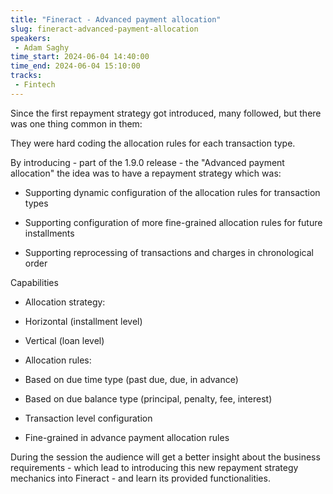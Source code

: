 ```yaml
---
title: "Fineract - Advanced payment allocation"
slug: fineract-advanced-payment-allocation
speakers:
 - Adam Saghy
time_start: 2024-06-04 14:40:00
time_end: 2024-06-04 15:10:00
tracks:
 - Fintech
---
```


Since the first repayment strategy got introduced, many followed, but there was one thing common in them:
 
 They were hard coding the allocation rules for each transaction type.
 
 
 
 By introducing - part of the 1.9.0 release - the "Advanced payment allocation" the idea was to have a repayment strategy which was:
 
 - Supporting dynamic configuration of the allocation rules for transaction types
 
 - Supporting configuration of more fine-grained allocation rules for future installments
 
 - Supporting reprocessing of transactions and charges in chronological order
 
 
 
 Capabilities
 
 - Allocation strategy:
 
  - Horizontal (installment level)
 
  - Vertical (loan level)
 
 
 
 - Allocation rules:
 
  - Based on due time type (past due, due, in advance)
 
  - Based on due balance type (principal, penalty, fee, interest)
 
 
 
 - Transaction level configuration
 
 - Fine-grained in advance payment allocation rules
 
 
 
 During the session the audience will get a better insight about the business requirements - which lead to introducing this new repayment strategy mechanics into Fineract - and learn its provided functionalities.